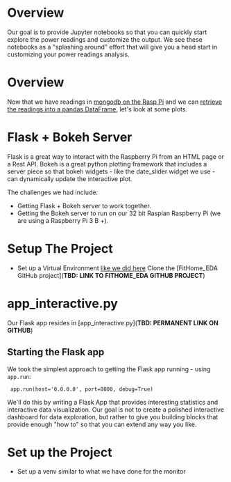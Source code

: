 # Overview
Our goal is to provide Jupyter notebooks so that you can quickly start explore the power readings and customize the output.  We see these notebooks as a "splashing around" effort that will give you a head start in customizing your power readings analysis.
# Overview
Now that we have readings in [mongodb on the Rasp Pi](mongodb) and we can [retrieve the readings into a pandas DataFrame](readings), let's look at some plots.
# Flask + Bokeh Server
Flask is a great way to interact with the Raspberry Pi from an HTML page or a Rest API.  Bokeh is a great python plotting framework that includes a server piece so that bokeh widgets - like the date_slider widget we use - can dynamically update the interactive plot.  

The challenges we had include:  
- Getting Flask + Bokeh server to work together.
- Getting the Bokeh server to run on our 32 bit Raspian Raspberry Pi (we are using a Raspberry Pi 3 B +).
# Setup The Project
- Set up a Virtual Environment [like we did here](ElectricityMonitor/#set-up-the-repo)
Clone the [FitHome_EDA GitHub project](__TBD: LINK TO FITHOME_EDA GITHUB PROJECT__)
# app_interactive.py
Our Flask app resides in [app_interactive.py](__TBD: PERMANENT LINK ON GITHUB__)
## Starting the Flask app
We took the simplest approach to getting the Flask app running - using ```app.run```:  

```
 app.run(host='0.0.0.0', port=8000, debug=True)  
```


We'll do this by writing a Flask App that provides interesting statistics and interactive data visualization.  Our goal is not to create a polished interactive dashboard for data exploration, but rather to give you building blocks that provide enough "how to" so that you can extend any way you like.
# Set up the Project

- Set up a venv similar to what we have done for the monitor